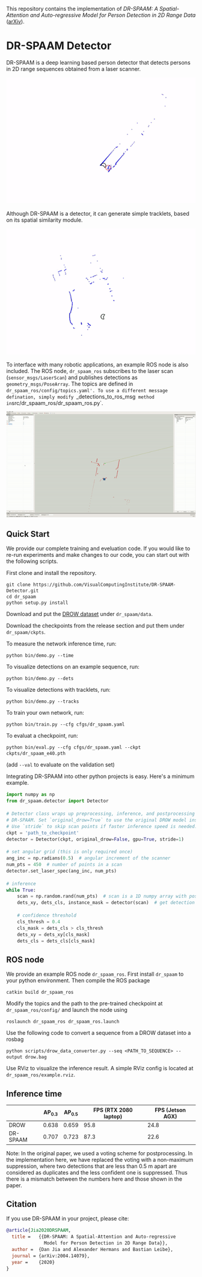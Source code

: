 This repository contains the implementation of *DR-SPAAM: A Spatial-Attention and Auto-regressive Model for Person Detection in 2D Range Data* ([arXiv](https://arxiv.org/abs/2004.14079)).

# DR-SPAAM Detector
DR-SPAAM is a deep learning based person detector that detects persons in 2D range sequences obtained from a laser scanner.

![](imgs/dets.gif)

Although DR-SPAAM is a detector, it can generate simple tracklets, based on its spatial similarity module.

![](imgs/tracks.gif)

To interface with many robotic applications, an example ROS node is also included.
The ROS node, `dr_spaam_ros` subscribes to the laser scan (`sensor_msgs/LaserScan`)
and publishes detections as `geometry_msgs/PoseArray`.
The topics are defined in `dr_spaam_ros/config/topics.yaml'.
To use a different message defination, simply modify `_detections_to_ros_msg` 
method in `src/dr_spaam_ros/dr_spaam_ros.py`.

![](imgs/dr_spaam_ros.gif)

## Quick Start
We provide our complete training and eveluation code.
If you would like to re-run experiments and make changes to our code, you can start out with the following scripts.

First clone and install the repository.
```
git clone https://github.com/VisualComputingInstitute/DR-SPAAM-Detector.git
cd dr_spaam
python setup.py install
```

Download and put the [DROW dataset](https://github.com/VisualComputingInstitute/DROW) under `dr_spaam/data`.

Download the checkpoints from the release section and put them under `dr_spaam/ckpts`.

To measure the network inference time, run:
```
python bin/demo.py --time 
```

To visualize detections on an example sequence, run:
```
python bin/demo.py --dets
```

To visualize detections with tracklets, run:
```
python bin/demo.py --tracks
```

To train your own network, run:
```
python bin/train.py --cfg cfgs/dr_spaam.yaml
```

To evaluat a checkpoint, run:
```
python bin/eval.py --cfg cfgs/dr_spaam.yaml --ckpt ckpts/dr_spaam_e40.pth
```
(add `--val` to evaluate on the validation set)

Integrating DR-SPAAM into other python projects is easy. 
Here's a minimum example.
```python
import numpy as np
from dr_spaam.detector import Detector

# Detector class wraps up preprocessing, inference, and postprocessing for 
# DR-SPAAM. Set `original_drow=True` to use the original DROW model instead. 
# Use `stride` to skip scan points if faster inference speed is needed.
ckpt = 'path_to_checkpoint'
detector = Detector(ckpt, original_drow=False, gpu=True, stride=1)

# set angular grid (this is only required once)
ang_inc = np.radians(0.5)  # angular increment of the scanner
num_pts = 450  # number of points in a scan
detector.set_laser_spec(ang_inc, num_pts)

# inference
while True:
    scan = np.random.rand(num_pts)  # scan is a 1D numpy array with positive values
    dets_xy, dets_cls, instance_mask = detector(scan)  # get detection

    # confidence threshold
    cls_thresh = 0.4
    cls_mask = dets_cls > cls_thresh
    dets_xy = dets_xy[cls_mask]
    dets_cls = dets_cls[cls_mask]
```

## ROS node
We provide an example ROS node `dr_spaam_ros`. 
First install `dr_spaam` to your python environment.
Then compile the ROS package 
```
catkin build dr_spaam_ros
```

Modify the topics and the path to the pre-trained checkpoint at 
`dr_spaam_ros/config/` and launch the node using
```
roslaunch dr_spaam_ros dr_spaam_ros.launch
```

Use the following code to convert a sequence from a DROW dataset into a rosbag
```
python scripts/drow_data_converter.py --seq <PATH_TO_SEQUENCE> --output drow.bag
```

Use RViz to visualize the inference result.
A simple RViz config is located at `dr_spaam_ros/example.rviz`.

## Inference time
|        | AP<sub>0.3</sub> | AP<sub>0.5</sub> | FPS (RTX 2080 laptop) | FPS (Jetson AGX) |
|--------|------------------|------------------|-----------------------|------------------|
|DROW    | 0.638 | 0.659 | 95.8 | 24.8 |
|DR-SPAAM| 0.707 | 0.723 | 87.3 | 22.6 |

Note: In the original paper, we used a voting scheme for postprocessing.
In the implementation here, we have replaced the voting with a non-maximum suppression,
where two detections that are less than 0.5 m apart are considered as duplicates 
and the less confident one is suppressed.
Thus there is a mismatch between the numbers here and those shown in the paper.

## Citation
If you use DR-SPAAM in your project, please cite:
```BibTeX
@article{Jia2020DRSPAAM,
  title =   {{DR-SPAAM: A Spatial-Attention and Auto-regressive
              Model for Person Detection in 2D Range Data}},
  author =  {Dan Jia and Alexander Hermans and Bastian Leibe},
  journal = {arXiv:2004.14079},
  year =    {2020}
}
```
